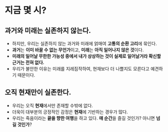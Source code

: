 # 지금 몇 시?

## 과거와 미래는 실존하지 않는다.

* 하지만, 우리는 실존하지 않는 과거와 미래에 얽매여 **고통의 순환 고리**에 묶인다.
* **과거**는 **이미 바꿀 수 없는 무언가**이고, **미래**는 **아직 일어나지 않은 것**이다.
* **미래의 일어날 무한한 가능성 중에서 내가 상상하는 것이 실제로 일어날거라 확신할 근거는 전혀 없다.**
* 우리가 불안한 이유는 미래를 지레짐작하여, 현재보다 더 나쁠지도 모른다고 예견하기 때문이다.

## 오직 현재만이 실존한다.
* 우리는 오직 **현재**에서만 존재할 수밖에 없다.
* 더욱이 대부분의 긍정적인 감정은 **현재**에 기반하는 경우가 많다.
* 우리는 죽음이라는 **끝을 향한 여행**을 하고 있다. **매 순간**을 즐길 것인가? 아니면 **넘길 것인가**?
